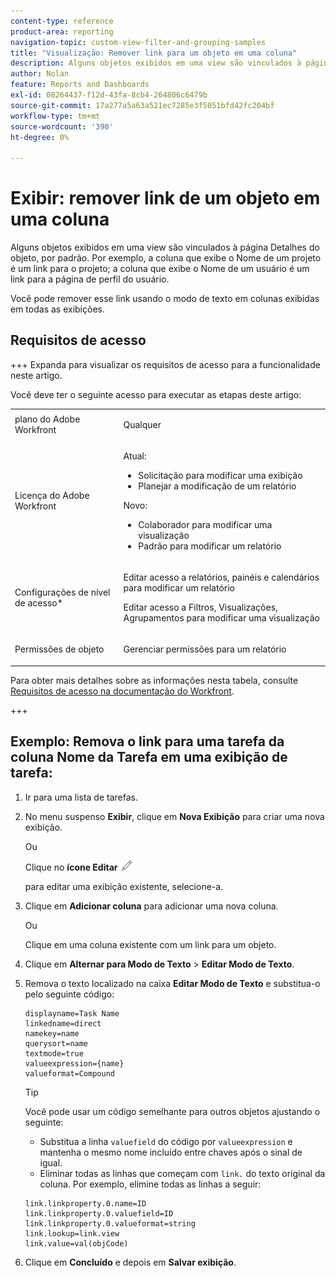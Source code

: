 ```yaml
---
content-type: reference
product-area: reporting
navigation-topic: custom-view-filter-and-grouping-samples
title: "Visualização: Remover link para um objeto em uma coluna"
description: Alguns objetos exibidos em uma view são vinculados à página Detalhes do objeto, por padrão. Por exemplo, a coluna que exibe o Nome de um projeto é um link para o projeto; a coluna que exibe o Nome de um usuário é um link para a página de perfil do usuário.
author: Nolan
feature: Reports and Dashboards
exl-id: 08264437-f12d-43fa-8cb4-264806c6479b
source-git-commit: 17a277a5a63a521ec7285e3f5051bfd42fc204bf
workflow-type: tm+mt
source-wordcount: '390'
ht-degree: 0%

---
```


# Exibir: remover link de um objeto em uma coluna

<!--Audited: 11/2024-->

Alguns objetos exibidos em uma view são vinculados à página Detalhes do objeto, por padrão. Por exemplo, a coluna que exibe o Nome de um projeto é um link para o projeto; a coluna que exibe o Nome de um usuário é um link para a página de perfil do usuário.

Você pode remover esse link usando o modo de texto em colunas exibidas em todas as exibições.

## Requisitos de acesso

+++ Expanda para visualizar os requisitos de acesso para a funcionalidade neste artigo.

Você deve ter o seguinte acesso para executar as etapas deste artigo:

<table style="table-layout:auto"> 
 <col> 
 <col> 
 <tbody> 
  <tr> 
   <td role="rowheader">plano do Adobe Workfront</td> 
   <td> <p>Qualquer</p> </td> 
  </tr> 
  <tr> 
   <td role="rowheader">Licença do Adobe Workfront</td> 
   <td> <p> Atual: 
   <ul>
   <li>Solicitação para modificar uma exibição</li> 
   <li>Planejar a modificação de um relatório</li>
   </ul>
     </p>
     <p> Novo: 
   <ul>
   <li>Colaborador para modificar uma visualização</li> 
   <li>Padrão para modificar um relatório</li>
   </ul>
     </p>
    </td> 
  </tr> 
  <tr> 
   <td role="rowheader">Configurações de nível de acesso*</td> 
   <td> <p>Editar acesso a relatórios, painéis e calendários para modificar um relatório</p> <p>Editar acesso a Filtros, Visualizações, Agrupamentos para modificar uma visualização</p> </td> 
  </tr> 
  <tr> 
   <td role="rowheader">Permissões de objeto</td> 
   <td> <p>Gerenciar permissões para um relatório</p> </td> 
  </tr> 
 </tbody> 
</table>

Para obter mais detalhes sobre as informações nesta tabela, consulte [Requisitos de acesso na documentação do Workfront](/help/quicksilver/administration-and-setup/add-users/access-levels-and-object-permissions/access-level-requirements-in-documentation.md).

+++


## Exemplo: Remova o link para uma tarefa da coluna Nome da Tarefa em uma exibição de tarefa:

1. Ir para uma lista de tarefas.
1. No menu suspenso **Exibir**, clique em **Nova Exibição** para criar uma nova exibição.

   Ou

   Clique no **ícone Editar** ![](assets/edit-icon.png)

   para editar uma exibição existente, selecione-a.

1. Clique em **Adicionar coluna** para adicionar uma nova coluna.

   Ou

   Clique em uma coluna existente com um link para um objeto.

1. Clique em **Alternar para Modo de Texto** > **Editar Modo de Texto**.
1. Remova o texto localizado na caixa **Editar Modo de Texto** e substitua-o pelo seguinte código:

   ```
   displayname=Task Name
   linkedname=direct
   namekey=name
   querysort=name
   textmode=true
   valueexpression={name}
   valueformat=Compound
   ```

   >[!TIP]
   >
   >Você pode usar um código semelhante para outros objetos ajustando o seguinte:
   >
   >* Substitua a linha `valuefield` do código por `valueexpression` e mantenha o mesmo nome incluído entre chaves após o sinal de igual.
   >* Eliminar todas as linhas que começam com `link.` do texto original da coluna. Por exemplo, elimine todas as linhas a seguir:
   >
   >  ```
   >  link.linkproperty.0.name=ID
   >  link.linkproperty.0.valuefield=ID
   >  link.linkproperty.0.valueformat=string
   >  link.lookup=link.view
   >  link.value=val(objCode)
   >  ```
   >

1. Clique em **Concluído** e depois em **Salvar exibição**.

